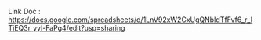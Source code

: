 Link Doc : https://docs.google.com/spreadsheets/d/1LnV92xW2CxUgQNbIdTfFvf6_r_ITiEQ3r_yyl-FaPg4/edit?usp=sharing